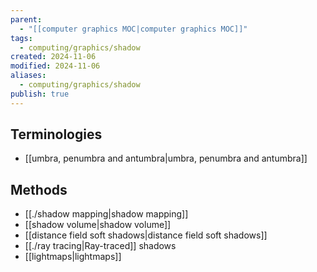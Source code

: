 ```yaml
---
parent:
  - "[[computer graphics MOC|computer graphics MOC]]"
tags:
  - computing/graphics/shadow
created: 2024-11-06
modified: 2024-11-06
aliases:
  - computing/graphics/shadow
publish: true
---
```

## Terminologies
- [[umbra, penumbra and antumbra|umbra, penumbra and antumbra]]

## Methods
- [[./shadow mapping|shadow mapping]]
- [[shadow volume|shadow volume]]
- [[distance field soft shadows|distance field soft shadows]]
- [[./ray tracing|Ray-traced]] shadows
- [[lightmaps|lightmaps]]